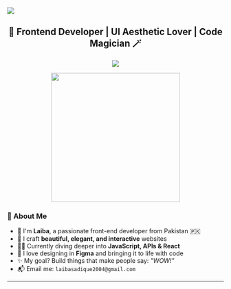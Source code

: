 <!-- Profile Header with Wave Animation -->
<img src="https://capsule-render.vercel.app/api?type=waving&color=ff69b4&height=200&section=header&text=Hi%20I'm%20Laiba!&fontSize=50&fontColor=ffffff&animation=fadeIn">

<h2 align="center">🌸 Frontend Developer | UI Aesthetic Lover | Code Magician 🪄</h2>

<p align="center">
  <img src="https://readme-typing-svg.demolab.com?font=Pacifico&size=28&duration=3000&pause=1000&color=FF69B4&center=true&vCenter=true&width=500&lines=Welcome+to+my+World+of+Code!;I+Build+Cute+and+Creative+UIs!;Code+%2B+Design+%3D+💖;" />
</p>

<p align="center">
  <img src="https://media.giphy.com/media/SWoSkN6DxTszqIKEqv/giphy.gif" width="300">
</p>



### 🌷 About Me

- 🎀 I'm **Laiba**, a passionate front-end developer from Pakistan 🇵🇰  
- 💖 I craft **beautiful, elegant, and interactive** websites  
- 👩‍💻 Currently diving deeper into **JavaScript, APIs & React**  
- 🎨 I love designing in **Figma** and bringing it to life with code  
- ✨ My goal? Build things that make people say: *"WOW!"*  
- 📬 Email me: `laibasadique2004@gmail.com`

---


